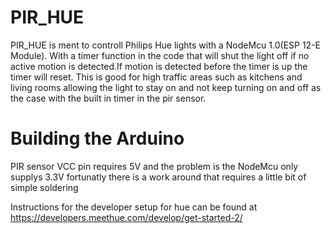 # PIR_HUE
PIR_HUE is ment to controll Philips Hue lights with a NodeMcu 1.0(ESP 12-E Module). With a timer function in the code that will shut the light off if no active motion is detected.If motion is detected before the timer is up the timer will reset. This is good for high traffic areas such as kitchens and living rooms allowing the light to stay on and not keep turning on and off as the case with the built in timer in the pir sensor.

# Building the Arduino 
PIR sensor VCC pin requires 5V and the problem is the NodeMcu only supplys 3.3V fortunatly there is a work around that requires a little bit of simple soldering  


Instructions for the developer setup for hue can be found at https://developers.meethue.com/develop/get-started-2/
